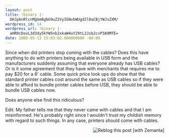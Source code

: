 ```yaml
---
layout: post
title: !binary |-
  UHJpbnRlcnMgbm8gbG9uZ2VyIGNvbWUgd2l0aCBjYWJsZXM/
wordpress_id: 14
wordpress_url: !binary |-
  aHR0cDovL3d3dy5kYW5nb2xkaW4uY29tL2Jsb2cvP3A9MTE=
date: 2008-05-13 15:03:02.000000000 -04:00
---
```

Since when did printers stop coming with the cables? Does this have anything to do with printers being available in USB form and the manufacturers suddenly assuming that everyone already has USB cables? Or is it some agreement that they have with merchants that requires me to pay $20 for a 6' cable. Some quick price look ups do show that the standard printer cables cost around the same as USB cables so if they were able to afford to bundle printer cables before USB, they should be able to bundle USB cables now.

Does anyone else find this ridiculous?

Edit: My father tells me that they never came with cables and that I am misinformed. He's probably right since I wouldn't trust my childish memory with regard to such things. In any case, printers should come with cables.
<div class="zemanta-pixie" style="margin-top: 10px; height: 15px;"><a class="zemanta-pixie-a" title="Zemified by Zemanta" href="http://reblog.zemanta.com/zemified/58fc8cb4-62e2-4e20-8bbe-2447e7daa75c/"><img class="zemanta-pixie-img" style="border: medium none; float: right;" src="http://img.zemanta.com/reblog_e.png?x-id=58fc8cb4-62e2-4e20-8bbe-2447e7daa75c" alt="Reblog this post [with Zemanta]" /></a></div>
